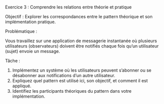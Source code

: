 Exercice 3 : Comprendre les relations entre théorie et pratique

Objectif : Explorer les correspondances entre le pattern théorique et son implémentation pratique.

Problématique :

Vous travaillez sur une application de messagerie instantanée où plusieurs utilisateurs (observateurs) doivent être notifiés chaque fois qu’un utilisateur (sujet) envoie un message.

Tâche :
1.	Implémentez un système où les utilisateurs peuvent s’abonner ou se désabonner aux notifications d’un autre utilisateur.
2.	Expliquez quel pattern est utilisé ici, son objectif, et comment il est appliqué.
3.	Identifiez les participants théoriques du pattern dans votre implémentation.